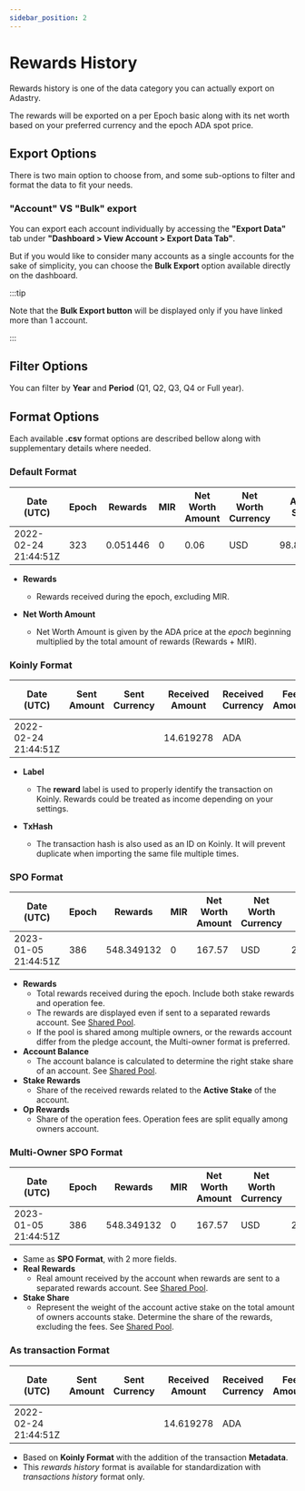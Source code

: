 ```yaml
---
sidebar_position: 2
---
```


# Rewards History

Rewards history is one of the data category you can actually export on Adastry.

The rewards will be exported on a per Epoch basic along with its net worth based on your preferred currency
and the epoch ADA spot price.

## Export Options

There is two main option to choose from, and some sub-options to filter and format the data to fit your needs.

### "Account" VS "Bulk" export

You can export each account individually by accessing the **"Export Data"** tab under
**"Dashboard > View Account > Export Data Tab"**.

But if you would like to consider many accounts as a single accounts for the sake of simplicity, 
you can choose the **Bulk Export** option available directly on the dashboard. 

:::tip

Note that the **Bulk Export button** will be
displayed only if you have linked more than 1 account.

:::

## Filter Options

You can filter by **Year** and **Period** (Q1, Q2, Q3, Q4 or Full year).

## Format Options

Each available **.csv** format options are described bellow along with supplementary details where needed.

### Default Format

| Date (UTC)           | Epoch | Rewards  | MIR | Net Worth Amount  | Net Worth Currency | Active Stake  | Withdrawable  | Withdrawn | Description               |
|----------------------|-------|----------|-----|-------------------|--------------------|---------------|---------------|-----------|---------------------------|
| 2022-02-24 21:44:51Z | 323   | 0.051446 | 0   | 0.06              | USD                | 98.824643     | 0.051446      | 0         | Epoch 323 for stake1u9... |

- **Rewards**
  - Rewards received during the epoch, excluding MIR.

- **Net Worth Amount**
  - Net Worth Amount is given by the ADA price at the *epoch* beginning multiplied by the total amount of rewards (Rewards + MIR).

### Koinly Format

| Date (UTC)           | Sent Amount | Sent Currency | Received Amount | Received Currency | Fee Amount | Fee Currency | Net Worth Amount | Net Worth Currency | Label  | Description               | TxHash     |
|----------------------|-------------|---------------|-----------------|-------------------|------------|--------------|------------------|--------------------|--------|---------------------------|------------|
| 2022-02-24 21:44:51Z |             |               | 14.619278       | ADA               |            |              | 19.73            | USD                | reward | Epoch 319 for stake1u9... | c42c02a... |

- **Label**
  - The **reward** label is used to properly identify the transaction on Koinly. Rewards could be treated as income depending on your settings.

- **TxHash**
  - The transaction hash is also used as an ID on Koinly. It will prevent duplicate when importing the same file multiple times.

### SPO Format

| Date (UTC)           | Epoch | Rewards    | MIR | Net Worth Amount | Net Worth Currency | Active Stake | Account Balance | Stake Rewards | Op Rewards | Withdrawable | Withdrawn | Description               |
|----------------------|-------|------------|-----|------------------|--------------------|--------------|-----------------|---------------|------------|--------------|-----------|---------------------------|
| 2023-01-05 21:44:51Z | 386   | 548.349132 | 0   | 167.57           | USD                | 20739.034394 | 20521.586431    | 183.981623    | 364.367509 | 0            | 0         | Epoch 386 for stake1u9... |

- **Rewards**
  - Total rewards received during the epoch. Include both stake rewards and operation fee.
  - The rewards are displayed even if sent to a separated rewards account. See [Shared Pool](/learn/docs/services/shared-pool).
  - If the pool is shared among multiple owners, or the rewards account differ from the pledge account, the Multi-owner format is preferred.
- **Account Balance**
  - The account balance is calculated to determine the right stake share of an account. See [Shared Pool](/learn/docs/services/shared-pool).
- **Stake Rewards**
  - Share of the received rewards related to the **Active Stake** of the account.
- **Op Rewards**
  - Share of the operation fees. Operation fees are split equally among owners account.

### Multi-Owner SPO Format

| Date (UTC)           | Epoch | Rewards    | MIR | Net Worth Amount | Net Worth Currency | Active Stake | Account Balance | Real Rewards | Stake Rewards | Op Rewards | Stake Share        | Withdrawable | Withdrawn | Description               |
|----------------------|-------|------------|-----|------------------|--------------------|--------------|-----------------|--------------|---------------|------------|--------------------|--------------|-----------|---------------------------|
| 2023-01-05 21:44:51Z | 386   | 548.349132 | 0   | 167.57           | USD                | 20739.034394 | 20521.586431    | 0            | 183.981623    | 364.367509 | 0.6996442172906921 | 0            | 0         | Epoch 386 for stake1u9... |

- Same as **SPO Format**, with 2 more fields.
- **Real Rewards**
  - Real amount received by the account when rewards are sent to a separated rewards account. See [Shared Pool](/learn/docs/services/shared-pool).
- **Stake Share**
  - Represent the weight of the account active stake on the total amount of owners accounts stake. Determine the share of the rewards, excluding the fees. See [Shared Pool](/learn/docs/services/shared-pool).

### As transaction Format

| Date (UTC)           | Sent Amount | Sent Currency | Received Amount | Received Currency | Fee Amount | Fee Currency | Net Worth Amount | Net Worth Currency | Label  | Description               | TxHash     | Metadata |
|----------------------|-------------|---------------|-----------------|-------------------|------------|--------------|------------------|--------------------|--------|---------------------------|------------|----------|
| 2022-02-24 21:44:51Z |             |               | 14.619278       | ADA               |            |              | 19.73            | USD                | reward | Epoch 319 for stake1u9... | c42c02a... |          |

- Based on **Koinly Format** with the addition of the transaction **Metadata**.
- This *rewards history* format is available for standardization with *transactions history* format only.
